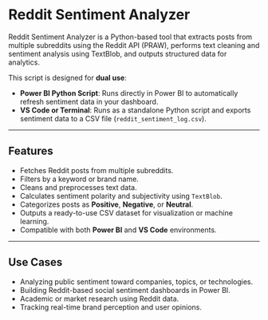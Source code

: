 # Reddit Sentiment Analyzer

Reddit Sentiment Analyzer is a Python-based tool that extracts posts from multiple subreddits using the Reddit API (PRAW), performs text cleaning and sentiment analysis using TextBlob, and outputs structured data for analytics.  

This script is designed for **dual use**:
- **Power BI Python Script**: Runs directly in Power BI to automatically refresh sentiment data in your dashboard.
- **VS Code or Terminal**: Runs as a standalone Python script and exports sentiment data to a CSV file (`reddit_sentiment_log.csv`).

---

## Features

- Fetches Reddit posts from multiple subreddits.
- Filters by a keyword or brand name.
- Cleans and preprocesses text data.
- Calculates sentiment polarity and subjectivity using `TextBlob`.
- Categorizes posts as **Positive**, **Negative**, or **Neutral**.
- Outputs a ready-to-use CSV dataset for visualization or machine learning.
- Compatible with both **Power BI** and **VS Code** environments.

---

## Use Cases

- Analyzing public sentiment toward companies, topics, or technologies.
- Building Reddit-based social sentiment dashboards in Power BI.
- Academic or market research using Reddit data.
- Tracking real-time brand perception and user opinions.
